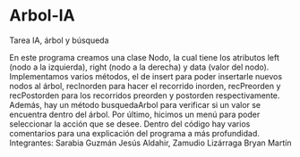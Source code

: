 # Arbol-IA
Tarea IA, árbol y búsqueda

En este programa creamos una clase Nodo, la cual tiene los atributos left (nodo a la izquierda), right (nodo a la derecha) y data (valor del nodo). Implementamos varios métodos, el de insert para poder insertarle nuevos nodos al árbol, recInorden para hacer el recorrido inorden, recPreorden y recPostorden para los recorridos preorden y postorden respectivamente. Además, hay un método busquedaArbol para verificar si un valor se encuentra dentro del árbol. Por último, hicimos un menú para poder seleccionar la acción que se desee. Dentro del código hay varios comentarios para una explicación del programa a más profundidad.
Integrantes:
Sarabia Guzmán Jesús Aldahir, 
Zamudio Lizárraga Bryan Martín
